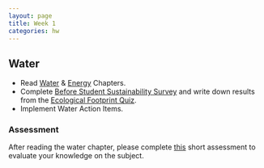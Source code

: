 ```yaml
---
layout: page
title: Week 1
categories: hw
---
```


## Water

* Read [Water][link to water chapter] & [Energy][link to energy chapter] Chapters.
* Complete [Before Student Sustainability Survey][link to before survey] and write down results from the [Ecological Footprint Quiz][link to footprint quiz].
* Implement Water Action Items.

### Assessment

After reading the water chapter, please complete [this][link to water assessment] short assessment to evaluate your knowledge on the subject.




[link to footprint quiz]: https://www.google.com/url?q=http://www.footprintnetwork.org/resources/footprint-calculator/&sa=D&ust=1585544784627000&usg=AFQjCNFwgyCNUz0emwtCiUrhEHbqvdHUpw

[link to before survey]: https://docs.google.com/forms/d/e/1FAIpQLSfR0XWczhbvq3kTQmflSCGxTlhaA4fHW0Ay0-NqdIHkOtBk3Q/viewform?usp=sf_link

[link to water assessment]: https://forms.gle/MWjyMJStBw6M4dY39

[link to water chapter]: http://www.smc.edu/AcademicAffairs/Sustainability/Documents/SW_Worksbook_SGP_Water.pdf

[link to energy chapter]: http://www.smc.edu/AcademicAffairs/Sustainability/Documents/SW_Worksbook_SGP_Energy.pdf
